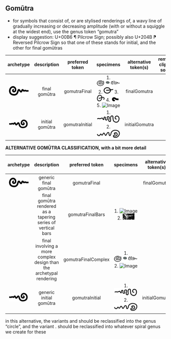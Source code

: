 ## Gomūtra
- for symbols that consist of, or are stylised renderings of, a wavy line of gradually increasing or decreasing amplitude (with or without a squiggle at the widest end), use the genus token “gomutra”
- display suggestion: U+00B6 ¶ Pilcrow Sign; possibly also U+204B ⁋ Reversed Pilcrow Sign so that one of these stands for initial, and the other for final gomūtras

|archetype|description|preferred token|specimens|alternative token(s)|remarks, clipping source|
|:-----:|:-----:|:-----:|:-----:|:-----:|:-----:|
|![Image](images/image18.png)|final gom&#363;tra|gomutraFinal|1. ![Image](images/image08.png) 2. ![Image](images/image02.png) 3. ![Image](images/image13.png) 4. ![Image](images/image10.png) 5. ![Image](images/image52.png)|finalGomutra||
|![Image](images/image21.png)|initial gom&#363;tra|gomutraInitial| 1. ![Image](images/image24.png) 2. ![Image](images/image19.png)|initialGomutra||

**ALTERNATIVE GOMŪTRA CLASSIFICATION, with a bit more detail**

|archetype|description|preferred token|specimens|alternative token(s)|remarks, clipping source|
|:-----:|:-----:|:-----:|:-----:|:-----:|:-----:|
|![Image](images/image18.png)|generic final gom&#363;tra|gomutraFinal||finalGomutra||
||final gom&#363;tra rendered as a tapering series of vertical bars|gomutraFinalBars|1. ![Image](images/image65.png) 2. ![Image](images/image03.png)|||
||final involving a more complex design than the archetypal rendering|gomutraFinalComplex|1. ![Image](images/image08.png) 2. ![Image](images/image52.png)|||
|![Image](images/image21.png)|generic initial gom&#363;tra|gomutraInitial|1. ![Image](images/image24.png) 2. ![Image](images/image19.png)|initialGomutra||


in this alternative, the variants  and  should be reclassified into the genus “circle”, and the variant . should be reclassified into whatever spiral genus we create for these
